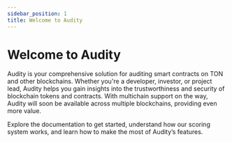 ```yaml
---
sidebar_position: 1
title: Welcome to Audity
---
```


# Welcome to Audity

Audity is your comprehensive solution for auditing smart contracts on TON and other blockchains. Whether you're a developer, investor, or project lead, Audity helps you gain insights into the trustworthiness and security of blockchain tokens and contracts. With multichain support on the way, Audity will soon be available across multiple blockchains, providing even more value.

Explore the documentation to get started, understand how our scoring system works, and learn how to make the most of Audity’s features.
